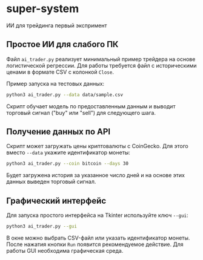 # super-system

ИИ для трейдинга первый экспримент

## Простое ИИ для слабого ПК

Файл `ai_trader.py` реализует минимальный пример трейдера на основе
логистической регрессии. Для работы требуется файл с историческими ценами
в формате CSV c колонкой `Close`.

Пример запуска на тестовых данных:

```bash
python3 ai_trader.py --data data/sample.csv
```

Скрипт обучает модель по предоставленным данным и выводит торговый сигнал
("buy" или "sell") для следующего шага.

## Получение данных по API

Скрипт может загружать цены криптовалюты с CoinGecko. Для этого вместо `--data`
укажите идентификатор монеты:

```bash
python3 ai_trader.py --coin bitcoin --days 30
```

Будет загружена история за указанное число дней и на основе этих данных
выведен торговый сигнал.

## Графический интерфейс

Для запуска простого интерфейса на Tkinter используйте ключ `--gui`:

```bash
python3 ai_trader.py --gui
```

В окне можно выбрать CSV-файл или указать идентификатор монеты. После
нажатия кнопки `Run` появится рекомендуемое действие. Для работы GUI
необходима графическая среда.
